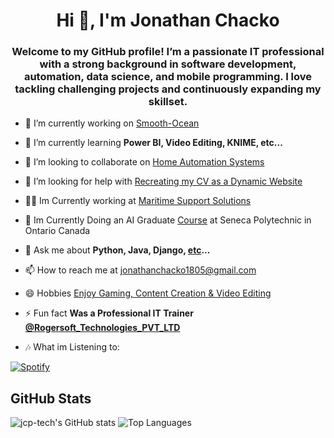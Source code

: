 
<h1 align="center">Hi 👋, I'm Jonathan Chacko</h1>
<h3 align="center">Welcome to my GitHub profile! I’m a passionate IT professional with a strong background in software development, automation, data science, and mobile programming. I love tackling challenging projects and continuously expanding my skillset.</h3>

<!--
<p align="left"> <img src="https://komarev.com/ghpvc/?username=jcp-tech&label=Profile%20views&color=0e75b6&style=flat-square" alt="jcp-tech" /> </p>
<p align="left"> <a href="https://github.com/ryo-ma/github-profile-trophy"><img src="https://github-profile-trophy.vercel.app/?username=jcp-tech" alt="jcp-tech" /></a> </p>
-->

- 🔭 I’m currently working on [Smooth-Ocean](https://smooth-ocean.tech/)

- 🌱 I’m currently learning **Power BI, Video Editing, KNIME, etc...**

- 👯 I’m looking to collaborate on [Home Automation Systems](https://github.com/jcp-tech/Home-Automation-System)

- 🤝 I’m looking for help with [Recreating my CV as a Dynamic Website](https://cv-jonathan-chacko.web.app/)

- 👨‍💻 Im Currently working at [Maritime Support Solutions](linkedin.com/company/maritime-support-solutions/)

- 📝 Im Currently Doing an AI Graduate [Course](https://www.linkedin.com/in/jcp-tech/details/education/) at Seneca Polytechnic in Ontario Canada 

- 💬 Ask me about **Python, Java, Django, [etc](https://www.linkedin.com/in/jcp-tech/details/skills/)...**

- 📫 How to reach me at [jonathanchacko1805@gmail.com](jonathanchacko1805+git@gmail.com)

- 😄 Hobbies <a href="https://www.instagram.com/noxic.gamers/">Enjoy Gaming, Content Creation & Video Editing</a>

- ⚡ Fun fact **Was a Professional IT Trainer <a href="https://www.linkedin.com/company/rogersoft-com/">@Rogersoft_Technologies_PVT_LTD</a>**

- 🎶 What im Listening to:

[![Spotify](https://novatorem-zeta-eosin.vercel.app/api/spotify)](https://open.spotify.com/user/j.c.p..rocker)


<!--
---

## About Me

- **Name:** Jonathan Chacko
- **Location:** Grimsby, ON, Canada
- **Experience:** Bachelor of Computer Applications Graduate with 3 years of professional experience
- **Current Roles:**  
  - **Software Developer Consultant** at MÖBEL Cabinetry, Hamilton, Canada (Since September 2023)  
  - **Lead Software Developer – Automation** at Maritime Support Solutions (Since June 2023, working remotely)
- **Learning:** Power BI, Video Editing, KNIME
- **Interests:** Python, Mobile Programming in Java, Automation, and IT training
- **Fun Fact:** I’m also a professional IT trainer who loves sharing knowledge

---

## Skills and Tools

### Programming Languages
- Python, JavaScript, Java, C#, C++

### Web Development
- HTML, CSS, React, Angular, Node.js, Django, Android Development (Java), Java Swing, Python Tkinter

### Data Science & Machine Learning
- Pandas, NumPy, Scikit-learn, TensorFlow, Keras, Tableau (Data Visualization)

### DevOps & Cloud
- Docker, Kubernetes, AWS, Azure, Google Cloud Services, Jenkins

### Databases
- MySQL, PostgreSQL, MongoDB, Redis, SQLite, Firebase Firestore/Realtime Database

### Testing & Automation
- Selenium, Beautiful Soup, J-Soup, Microsoft Power Automate

### Tools & Others
- Git, GitHub, Visual Studio Code, IntelliJ, Eclipse, Android Studio, Anaconda, JIRA, Confluence, Slack, Raspberry Pi, Windows Subsystem for Linux (WSL), Putty, Postman

---

## Professional Experience

### MÖBEL Cabinetry, Hamilton, Canada
**Software Developer Consultant**  
*September 2023 – Present*  
- Collaborated on bug fixes and feature enhancements in multiple project versions  
- Designed, developed, and tested new systems as part of a dynamic team

### Maritime Support Solutions
**Lead Software Developer – Automation**  
*June 2023 – Present*  
- Developed an automated data flow system for shipping liner agencies to streamline data processing  
- Built tools to process, validate, and convert data for efficient reporting  
- Integrated APIs and Power BI for enhanced reporting and MIS capabilities  
- Took on additional responsibilities as Global IT for the organization and partner companies

### Rogersoft, Kochi, India
**Professional IT Trainer**  
*January 2023 – August 2023*  
- Delivered personalized training in Python, Django, Data Science, SQL, and Statistics  
- Guided students through project-based learning and practical implementations

### Viral Fission, Pune, India
**Campus Coordinator**  
*April 2022 – June 2022*  
- Organized and managed gaming events in collaboration with college and partner organizations

### Bohanee, Pune, India
**Mobile Application Developer**  
*January 2022 – July 2023*  
- Developed a mobile app for affordable inventory management for small shopkeepers  
- Integrated features like barcode scanning and automated item identification

---

## Academic & Additional Projects (not on Git)

- **NAS Server:** Built a NAS server using Open Media Vault on Raspberry Pi  
- **Raspberry Pi Projects:** Implemented projects including home automation, security camera systems, and a local chat server  
- **Power Automate Project:** Explored file handling and automation capabilities using Microsoft Power Automate  

---

## Education & Certifications

- **Artificial Intelligence (Ontario Graduate Certification):** Seneca Polytechnic, Ontario, Canada (2025 – Ongoing)
- **Bachelor of Computer Applications (BCA):** Symbiosis Institute of Computer Studies and Research, Pune, India (2023)

---

## Connect with Me

- **LinkedIn:** [Jonathan Chacko](https://www.linkedin.com/in/jcp-tech/)
- **GitHub:** [jcp-tech](https://github.com/jcp-tech/)
- **WhatsApp:** [Chat on WhatsApp](https://wa.me/13653842257)
- **Email:** [jonathanchacko1805@gmail.com](mailto:jonathanchacko1805+git@gmail.com)

---
-->
## GitHub Stats

![jcp-tech's GitHub stats](https://github-readme-stats-teal-six-35.vercel.app/api?username=jcp-tech&show_icons=true&title_color=000000&locale=en)
![Top Languages](https://github-readme-stats-teal-six-35.vercel.app/api/top-langs?username=jcp-tech&show_icons=true&locale=en&layout=compact)
